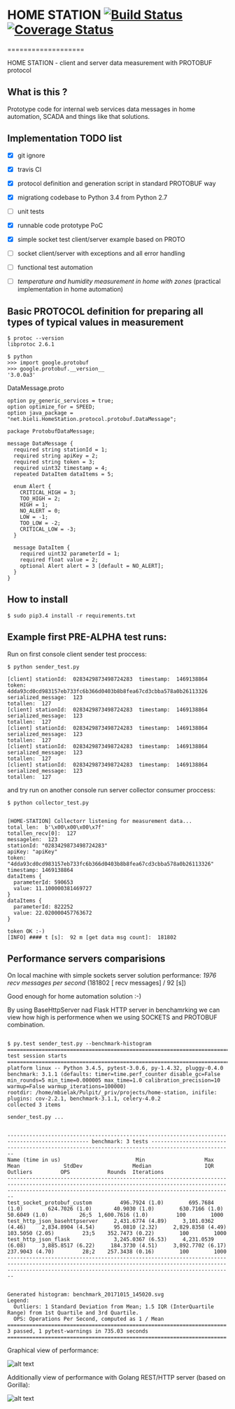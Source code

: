 # HOME STATION [![Build Status](https://travis-ci.org/bieli/home-station.png)](https://travis-ci.org/bieli/home-station) [![Coverage Status](https://coveralls.io/repos/github/bieli/home-station/badge.svg?branch=master)](https://coveralls.io/github/bieli/home-station?branch=master) #
===================

HOME STATION - client and server data measurement with PROTOBUF protocol


What is this ?
--------------
Prototype code for internal web services data messages in home automation, SCADA and things like that solutions.


Implementation TODO list
-------------
 - [x] git ignore
 - [x] travis CI
 - [x] protocol definition and generation script in standard PROTOBUF way
 - [x] migrationg codebase to Python 3.4 from Python 2.7
 - [ ] unit tests
 - [x] runnable code prototype PoC
 - [x] simple socket test client/server example based on PROTO
 - [ ] socket client/server with exceptions and all error handling
 - [ ] functional test automation
 - [ ] *temperature and humidity measurement in home with zones* (practical implementation in home automation)


Basic PROTOCOL definition for preparing all types of typical values in measurement
-------------

```
$ protoc --version
libprotoc 2.6.1

$ python
>>> import google.protobuf
>>> google.protobuf.__version__
'3.0.0a3'
```

DataMessage.proto
```
option py_generic_services = true;
option optimize_for = SPEED;
option java_package = "net.bieli.HomeStation.protocol.protobuf.DataMessage";

package ProtobufDataMessage;

message DataMessage {
  required string stationId = 1;
  required string apiKey = 2;
  required string token = 3;
  required uint32 timestamp = 4;
  repeated DataItem dataItems = 5;

  enum Alert {
    CRITICAL_HIGH = 3;
    TOO_HIGH = 2;
    HIGH = 1;
    NO_ALERT = 0;
    LOW = -1;
    TOO_LOW = -2;
    CRITICAL_LOW = -3;
  }

  message DataItem {
    required uint32 parameterId = 1;
    required float value = 2;
    optional Alert alert = 3 [default = NO_ALERT];
  }
}
```


How to install
--------------

```
$ sudo pip3.4 install -r requirements.txt 
```


Example first PRE-ALPHA test runs:
-------------------

Run on first console client sender test proccess:

```
$ python sender_test.py

[client] stationId:  0283429873498724283  timestamp:  1469138864
token:  4dda93cd0cd983157eb733fc6b366d0403b8b8fea67cd3cbba578a0b26113326
serialized_message:  123
totallen:  127
[client] stationId:  0283429873498724283  timestamp:  1469138864
serialized_message:  123
totallen:  127
[client] stationId:  0283429873498724283  timestamp:  1469138864
serialized_message:  123
totallen:  127
[client] stationId:  0283429873498724283  timestamp:  1469138864
serialized_message:  123
totallen:  127
[client] stationId:  0283429873498724283  timestamp:  1469138864
serialized_message:  123
totallen:  127
```

and try run on another console run server collector consumer proccess:

```
$ python collector_test.py


[HOME-STATION] Collectorr listening for measurement data...
total_len:  b'\x00\x00\x00\x7f'
totallen_recv[0]:  127
messagelen:  123
stationId: "0283429873498724283"
apiKey: "apiKey"
token: "4dda93cd0cd983157eb733fc6b366d0403b8b8fea67cd3cbba578a0b26113326"
timestamp: 1469138864
dataItems {
  parameterId: 590653
  value: 11.100000381469727
}
dataItems {
  parameterId: 822252
  value: 22.020000457763672
}

token OK :-)
[INFO] #### t [s]:  92 m [get data msg count]:  181802
```


Performance servers comparisions
----------------------------------

On local machine with simple sockets server solution performance: *1976 recv messages per second* (181802 [ recv messages] / 92 [s])

Good enough for home automation solution :-)

By using BaseHttpServer nad Flask HTTP server in benchamrking we can view how high is performence when we using SOCKETS and PROTOBUF combination.

```

$ py.test sender_test.py --benchmark-histogram
=================================================================================== test session starts ===================================================================================
platform linux -- Python 3.4.5, pytest-3.0.6, py-1.4.32, pluggy-0.4.0
benchmark: 3.1.1 (defaults: timer=time.perf_counter disable_gc=False min_rounds=5 min_time=0.000005 max_time=1.0 calibration_precision=10 warmup=False warmup_iterations=100000)
rootdir: /home/mbielak/Pulpit/_priv/projects/home-station, inifile: 
plugins: cov-2.2.1, benchmark-3.1.1, celery-4.0.2
collected 3 items 

sender_test.py ...


------------------------------------------------------------------------------------------------ benchmark: 3 tests ------------------------------------------------------------------------------------------------
Name (time in us)                        Min                   Max                  Mean              StdDev                Median                 IQR            Outliers         OPS            Rounds  Iterations
--------------------------------------------------------------------------------------------------------------------------------------------------------------------------------------------------------------------
test_socket_protobuf_custom         496.7924 (1.0)        695.7684 (1.0)        624.7026 (1.0)       40.9030 (1.0)        630.7166 (1.0)       50.6049 (1.0)          26;5  1,600.7616 (1.0)         100        1000
test_http_json_basehttpserver     2,431.6774 (4.89)     3,101.0362 (4.46)     2,834.8904 (4.54)      95.0810 (2.32)     2,829.8358 (4.49)     103.5050 (2.05)         23;5    352.7473 (0.22)        100        1000
test_http_json_flask              3,245.0367 (6.53)     4,231.0539 (6.08)     3,885.8517 (6.22)     184.3730 (4.51)     3,892.7702 (6.17)     237.9043 (4.70)         28;2    257.3438 (0.16)        100        1000
--------------------------------------------------------------------------------------------------------------------------------------------------------------------------------------------------------------------


Generated histogram: benchmark_20171015_145020.svg
Legend:
  Outliers: 1 Standard Deviation from Mean; 1.5 IQR (InterQuartile Range) from 1st Quartile and 3rd Quartile.
  OPS: Operations Per Second, computed as 1 / Mean
====================================================================== 3 passed, 1 pytest-warnings in 735.03 seconds ======================================================================

```

Graphical view of performance:


![alt text](https://raw.githubusercontent.com/bieli/home-station/master/benchmark_20171015_145020.png)


Additionally view of performance with Golang REST/HTTP server (based on Gorilla):


![alt text](https://raw.githubusercontent.com/bieli/home-station/master/benchmark_20171015_194125.png)


